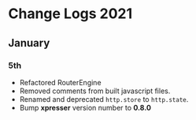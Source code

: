 # Change Logs 2021

## January

### 5th
- Refactored RouterEngine
- Removed comments from built javascript files.
- Renamed and deprecated `http.store` to `http.state`.
- Bump **xpresser** version number to **0.8.0** 
